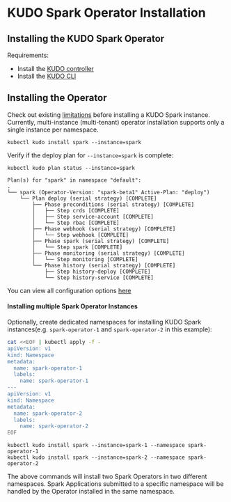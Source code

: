 # KUDO Spark Operator Installation 

## Installing the KUDO Spark Operator

Requirements:

- Install the [KUDO controller](https://kudo.dev/docs/getting-started/)
- Install the [KUDO CLI](https://kudo.dev/docs/cli/)

## Installing the Operator

Check out existing [limitations](limitations.md) before installing a KUDO Spark instance. Currently, multi-instance 
(multi-tenant) operator installation supports only a single instance per namespace. 

```
kubectl kudo install spark --instance=spark
```

Verify if the deploy plan for `--instance=spark` is complete:
```
kubectl kudo plan status --instance=spark

Plan(s) for "spark" in namespace "default":
.
└── spark (Operator-Version: "spark-beta1" Active-Plan: "deploy")
    └── Plan deploy (serial strategy) [COMPLETE]
        ├── Phase preconditions (serial strategy) [COMPLETE]
        │   ├── Step crds [COMPLETE]
        │   ├── Step service-account [COMPLETE]
        │   └── Step rbac [COMPLETE]
        ├── Phase webhook (serial strategy) [COMPLETE]
        │   └── Step webhook [COMPLETE]
        ├── Phase spark (serial strategy) [COMPLETE]
        │   └── Step spark [COMPLETE]
        ├── Phase monitoring (serial strategy) [COMPLETE]
        │   └── Step monitoring [COMPLETE]
        └── Phase history (serial strategy) [COMPLETE]
            ├── Step history-deploy [COMPLETE]
            └── Step history-service [COMPLETE]
```

You can view all configuration options [here](configuration.md)

#### Installing multiple Spark Operator Instances

Optionally, create dedicated namespaces for installing KUDO Spark instances(e.g. `spark-operator-1` and `spark-operator-2` in this example):
```bash
cat <<EOF | kubectl apply -f -
apiVersion: v1
kind: Namespace
metadata:
  name: spark-operator-1
  labels:
    name: spark-operator-1
---
apiVersion: v1
kind: Namespace
metadata:
  name: spark-operator-2
  labels:
    name: spark-operator-2
EOF
```


```
kubectl kudo install spark --instance=spark-1 --namespace spark-operator-1
kubectl kudo install spark --instance=spark-2 --namespace spark-operator-2
```

The above commands will install two Spark Operators in two different namespaces. Spark Applications submitted to a specific
namespace will be handled by the Operator installed in the same namespace.
